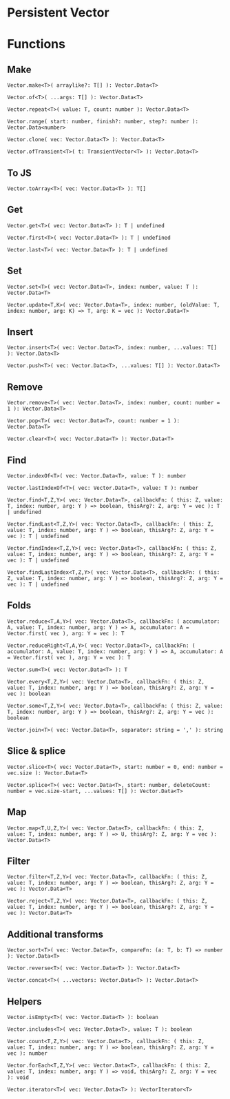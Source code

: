 Persistent Vector
=================

Functions
=========

Make
----

`Vector.make<T>( arraylike?: T[] ): Vector.Data<T>`

`Vector.of<T>( ...args: T[] ): Vector.Data<T>`

`Vector.repeat<T>( value: T, count: number ): Vector.Data<T>`

`Vector.range( start: number, finish?: number, step?: number ): Vector.Data<number>`

`Vector.clone( vec: Vector.Data<T> ): Vector.Data<T>`

`Vector.ofTransient<T>( t: TransientVector<T> ): Vector.Data<T>`


To JS
-----

`Vector.toArray<T>( vec: Vector.Data<T> ): T[]`


Get
---

`Vector.get<T>( vec: Vector.Data<T> ): T | undefined`

`Vector.first<T>( vec: Vector.Data<T> ): T | undefined`

`Vector.last<T>( vec: Vector.Data<T> ): T | undefined`


Set
---

`Vector.set<T>( vec: Vector.Data<T>, index: number, value: T ): Vector.Data<T>`

`Vector.update<T,K>( vec: Vector.Data<T>, index: number, (oldValue: T, index: number, arg: K) => T, arg: K = vec ): Vector.Data<T>` 


Insert
------

`Vector.insert<T>( vec: Vector.Data<T>, index: number, ...values: T[] ): Vector.Data<T>`

`Vector.push<T>( vec: Vector.Data<T>, ...values: T[] ): Vector.Data<T>`


Remove
------

`Vector.remove<T>( vec: Vector.Data<T>, index: number, count: number = 1 ): Vector.Data<T>`

`Vector.pop<T>( vec: Vector.Data<T>, count: number = 1 ): Vector.Data<T>`

`Vector.clear<T>( vec: Vector.Data<T> ): Vector.Data<T>`


Find
----

`Vector.indexOf<T>( vec: Vector.Data<T>, value: T ): number`

`Vector.lastIndexOf<T>( vec: Vector.Data<T>, value: T ): number`

`Vector.find<T,Z,Y>( vec: Vector.Data<T>, callbackFn: ( this: Z, value: T, index: number, arg: Y ) => boolean, thisArg?: Z, arg: Y = vec ): T | undefined`

`Vector.findLast<T,Z,Y>( vec: Vector.Data<T>, callbackFn: ( this: Z, value: T, index: number, arg: Y ) => boolean, thisArg?: Z, arg: Y = vec ): T | undefined`

`Vector.findIndex<T,Z,Y>( vec: Vector.Data<T>, callbackFn: ( this: Z, value: T, index: number, arg: Y ) => boolean, thisArg?: Z, arg: Y = vec ): T | undefined`

`Vector.findLastIndex<T,Z,Y>( vec: Vector.Data<T>, callbackFn: ( this: Z, value: T, index: number, arg: Y ) => boolean, thisArg?: Z, arg: Y = vec ): T | undefined`


Folds
-----

`Vector.reduce<T,A,Y>( vec: Vector.Data<T>, callbackFn: ( accumulator: A, value: T, index: number, arg: Y ) => A, accumulator: A = Vector.first( vec ), arg: Y = vec ): T`

`Vector.reduceRight<T,A,Y>( vec: Vector.Data<T>, callbackFn: ( accumulator: A, value: T, index: number, arg: Y ) => A, accumulator: A = Vector.first( vec ), arg: Y = vec ): T`

`Vector.sum<T>( vec: Vector.Data<T> ): T`

`Vector.every<T,Z,Y>( vec: Vector.Data<T>, callbackFn: ( this: Z, value: T, index: number, arg: Y ) => boolean, thisArg?: Z, arg: Y = vec ): boolean`

`Vector.some<T,Z,Y>( vec: Vector.Data<T>, callbackFn: ( this: Z, value: T, index: number, arg: Y ) => boolean, thisArg?: Z, arg: Y = vec ): boolean`

`Vector.join<T>( vec: Vector.Data<T>, separator: string = ',' ): string`


Slice & splice
--------------

`Vector.slice<T>( vec: Vector.Data<T>, start: number = 0, end: number = vec.size ): Vector.Data<T>`

`Vector.splice<T>( vec: Vector.Data<T>, start: number, deleteCount: number = vec.size-start, ...values: T[] ): Vector.Data<T>`


Map
---

`Vector.map<T,U,Z,Y>( vec: Vector.Data<T>, callbackFn: ( this: Z, value: T, index: number, arg: Y ) => U, thisArg?: Z, arg: Y = vec ): Vector.Data<T>`


Filter
------

`Vector.filter<T,Z,Y>( vec: Vector.Data<T>, callbackFn: ( this: Z, value: T, index: number, arg: Y ) => boolean, thisArg?: Z, arg: Y = vec ): Vector.Data<T>`

`Vector.reject<T,Z,Y>( vec: Vector.Data<T>, callbackFn: ( this: Z, value: T, index: number, arg: Y ) => boolean, thisArg?: Z, arg: Y = vec ): Vector.Data<T>`


Additional transforms
---------------------

`Vector.sort<T>( vec: Vector.Data<T>, compareFn: (a: T, b: T) => number ): Vector.Data<T>`

`Vector.reverse<T>( vec: Vector.Data<T> ): Vector.Data<T>`

`Vector.concat<T>( ...vectors: Vector.Data<T> ): Vector.Data<T>`


Helpers
-------

`Vector.isEmpty<T>( vec: Vector.Data<T> ): boolean`

`Vector.includes<T>( vec: Vector.Data<T>, value: T ): boolean`

`Vector.count<T,Z,Y>( vec: Vector.Data<T>, callbackFn: ( this: Z, value: T, index: number, arg: Y ) => boolean, thisArg?: Z, arg: Y = vec ): number`

`Vector.forEach<T,Z,Y>( vec: Vector.Data<T>, callbackFn: ( this: Z, value: T, index: number, arg: Y ) => void, thisArg?: Z, arg: Y = vec ): void`

`Vector.iterator<T>( vec: Vector.Data<T> ): VectorIterator<T>`
